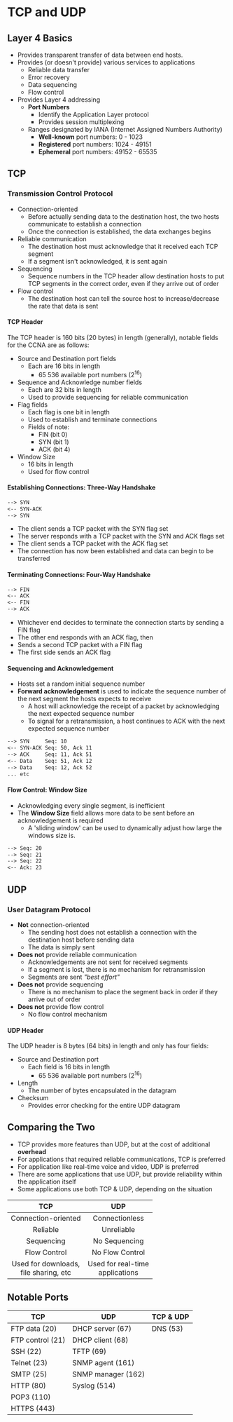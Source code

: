 # TCP and UDP

## Layer 4 Basics

- Provides transparent transfer of data between end hosts.
- Provides (or doesn't provide) various services to applications
  - Reliable data transfer
  - Error recovery
  - Data sequencing
  - Flow control
- Provides Layer 4 addressing
  - **Port Numbers**
    - Identify the Application Layer protocol
    - Provides session multiplexing
  - Ranges designated by IANA (Internet Assigned Numbers Authority)
    - **Well-known** port numbers: 0 - 1023
    - **Registered** port numbers: 1024 - 49151
    - **Ephemeral** port numbers: 49152 - 65535

## TCP

### Transmission Control Protocol

- Connection-oriented
  - Before actually sending data to the destination host, the two hosts communicate to establish a connection
  - Once the connection is established, the data exchanges begins
- Reliable communication
  - The destination host must acknowledge that it received each TCP segment
  - If a segment isn't acknowledged, it is sent again
- Sequencing
  - Sequence numbers in the TCP header allow destination hosts to put TCP segments in the correct order, even if they arrive out of order
- Flow control
  - The destination host can tell the source host to increase/decrease the rate that data is sent

#### TCP Header

The TCP header is 160 bits (20 bytes) in length (generally), notable fields for the CCNA are as follows:

- Source and Destination port fields
  - Each are 16 bits in length
    - 65 536 available port numbers (2<sup>16</sup>)
- Sequence and Acknowledge number fields
  - Each are 32 bits in length
  - Used to provide sequencing for reliable communication
- Flag fields
  - Each flag is one bit in length
  - Used to establish and terminate connections
  - Fields of note:
    - FIN (bit 0)
    - SYN (bit 1)
    - ACK (bit 4)
- Window Size
  - 16 bits in length
  - Used for flow control

#### Establishing Connections: Three-Way Handshake

```txt
--> SYN
<-- SYN-ACK
--> SYN
```

- The client sends a TCP packet with the SYN flag set
- The server responds with a TCP packet with the SYN and ACK flags set
- The client sends a TCP packet with the ACK flag set
- The connection has now been established and data can begin to be transferred

#### Terminating Connections: Four-Way Handshake

```txt
--> FIN
<-- ACK
<-- FIN
--> ACK
```

- Whichever end decides to terminate the connection starts by sending a FIN flag
- The other end responds with an ACK flag, then
- Sends a second TCP packet with a FIN flag
- The first side sends an ACK flag

#### Sequencing and Acknowledgement

- Hosts set a random initial sequence number
- **Forward acknowledgement** is used to indicate the sequence number of the next segment the hosts expects to receive
  - A host will acknowledge the receipt of a packet by acknowledging the next expected sequence number
  - To signal for a retransmission, a host continues to ACK with the next expected sequence number

```txt
--> SYN     Seq: 10
<-- SYN-ACK Seq: 50, Ack 11
--> ACK     Seq: 11, Ack 51
<-- Data    Seq: 51, Ack 12
--> Data    Seq: 12, Ack 52
... etc
```

#### Flow Control: Window Size

- Acknowledging every single segment, is inefficient
- The **Window Size** field allows more data to be sent before an acknowledgement is required
  - A 'sliding window' can be used to dynamically adjust how large the windows size is.

```txt
--> Seq: 20
--> Seq: 21
--> Seq: 22
<-- Ack: 23
```

## UDP

### User Datagram Protocol

- **Not** connection-oriented
  - The sending host does not establish a connection with the destination host before sending data
  - The data is simply sent
- **Does not** provide reliable communication
  - Acknowledgements are not sent for received segments
  - If a segment is lost, there is no mechanism for retransmission
  - Segments are sent *"best effort"*
- **Does not** provide sequencing
  - There is no mechanism to place the segment back in order if they arrive out of order
- **Does not** provide flow control
  - No flow control mechanism

#### UDP Header

The UDP header is 8 bytes (64 bits) in length and only has four fields:

- Source and Destination port
  - Each field is 16 bits in length
    - 65 536 available port numbers (2<sup>16</sup>)
- Length
  - The number of bytes encapsulated in the datagram
- Checksum
  - Provides error checking for the entire UDP datagram

## Comparing the Two

- TCP provides more features than UDP, but at the cost of additional **overhead**
- For applications that required reliable communications, TCP is preferred
- For application like real-time voice and video, UDP is preferred
- There are some applications that use UDP, but provide reliability within the application itself
- Some applications use both TCP & UDP, depending on the situation

| **TCP**                                  | **UDP**                            |
|:----------------------------------------:|:----------------------------------:|
| Connection-oriented                      | Connectionless                     |
| Reliable                                 | Unreliable                         |
| Sequencing                               | No Sequencing                      |
| Flow Control                             | No Flow Control                    |
| Used for downloads,<br>file sharing, etc | Used for real-time<br>applications |

## Notable Ports

| **TCP**          | **UDP**            | **TCP & UDP** |
|------------------|--------------------|---------------|
| FTP data (20)    | DHCP server (67)   | DNS (53)      |
| FTP control (21) | DHCP client (68)   |               |
| SSH (22)         | TFTP (69)          |               |
| Telnet (23)      | SNMP agent (161)   |               |
| SMTP (25)        | SNMP manager (162) |               |
| HTTP (80)        | Syslog (514)       |               |
| POP3 (110)       |                    |               |
| HTTPS (443)      |                    |               |
